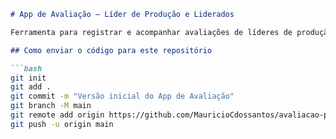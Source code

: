 ```md
# App de Avaliação – Líder de Produção e Liderados

Ferramenta para registrar e acompanhar avaliações de líderes de produção e liderados.

## Como enviar o código para este repositório

```bash
git init
git add .
git commit -m "Versão inicial do App de Avaliação"
git branch -M main
git remote add origin https://github.com/MauricioCdossantos/avaliacao-producao.git
git push -u origin main
```
